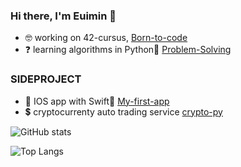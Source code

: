 ### Hi there, I'm Euimin 🍑

- 🤓  working on 42-cursus, [Born-to-code](https://github.com/euiminnn/Born-to-code)
- ❓  learning algorithms in Python🐍 [Problem-Solving](https://github.com/euiminnn/Programmers)

### SIDEPROJECT

- 🍎  IOS app with Swift📱 [My-first-app](https://github.com/euiminnn/My-first-app)
- 💲  cryptocurrenty auto trading service [crypto-py](https://github.com/euiminnn/crypto-py)

![GitHub stats](https://github-readme-stats.vercel.app/api?username=euiminnn)

![Top Langs](https://github-readme-stats.vercel.app/api/top-langs/?username=euiminnn&layout=compact)


